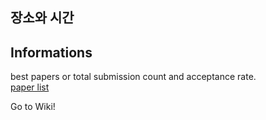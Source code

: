 ## 장소와 시간

## Informations 
best papers or total submission count and acceptance rate.  
[paper list](https://nips.cc/Conferences/2018/Schedule?type=Poster)

Go to Wiki!
